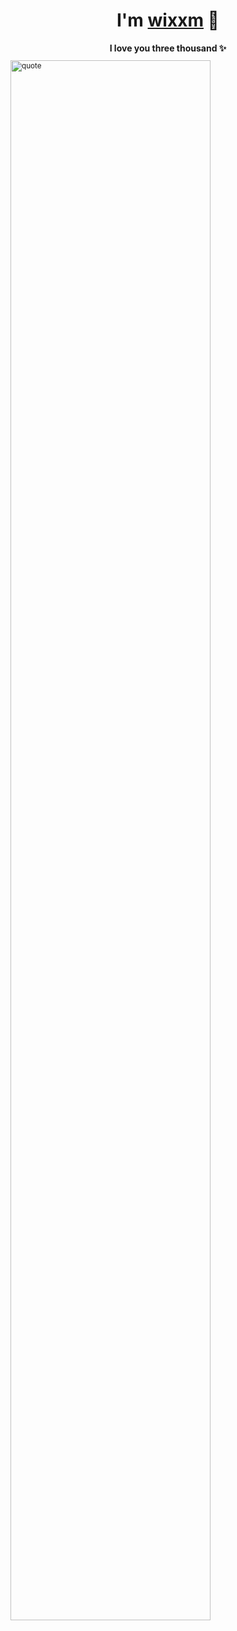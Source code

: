 <p style="line-height: 1.6;">
  <h1 align="center">
    <b>I'm <a href="https://t.me/WkjxT">wixxm</a> 👋</b>
  </h1>

  <div align="center">
    <b>I love you three thousand ✨</b>
  </div>

  <div style="margin-top: 10px;">
    <small>
      <img src="https://v1.jinrishici.com/all.svg?font-size=24&spacing=6" alt="quote" style="width: 80%; max-width: 400px;">
    </small>
  </div>
</p>

